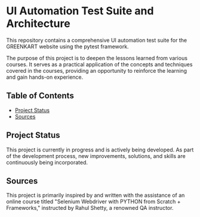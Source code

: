 # UI Automation Test Suite and Architecture

This repository contains a comprehensive UI automation test suite for the GREENKART website using the pytest framework.

The purpose of this project is to deepen the lessons learned from various courses. It serves as a practical application
of the concepts and techniques covered in the courses, providing an opportunity to reinforce the learning and gain
hands-on experience.

## Table of Contents

- [Project Status](#project-status)
- [Sources](#sources)

## Project Status

This project is currently in progress and is actively being developed. As part of the development process, new
improvements, solutions, and skills are continuously being incorporated.

## Sources

This project is primarily inspired by and written with the assistance of an online course titled "Selenium Webdriver
with PYTHON from Scratch + Frameworks," instructed by Rahul Shetty, a renowned QA instructor.